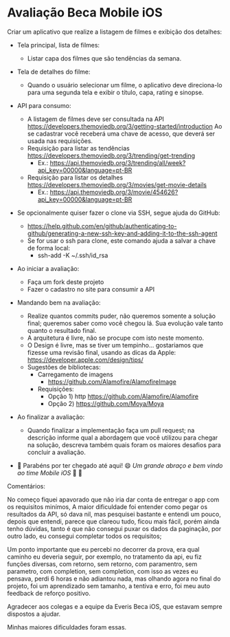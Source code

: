 # Avaliação Beca Mobile iOS

Criar um aplicativo que realize a listagem de filmes e exibição dos detalhes:
 * Tela principal, lista de filmes:
    - Listar capa dos filmes que são tendências da semana. 
 * Tela de detalhes do filme:  
    - Quando o usuário selecionar um filme, o aplicativo deve direciona-lo para uma segunda tela e exibir o título, capa, rating e sinopse. 

* API para consumo: 
  - A listagem de filmes deve ser consultada na API https://developers.themoviedb.org/3/getting-started/introduction 
    Ao se cadastrar você receberá uma chave de acesso, que deverá ser usada nas requisições. 
  - Requisição para listar as tendências https://developers.themoviedb.org/3/trending/get-trending
    - Ex.: https://api.themoviedb.org/3/trending/all/week?api_key=00000&language=pt-BR
  - Requisição para listar os detalhes https://developers.themoviedb.org/3/movies/get-movie-details
    - Ex.: https://api.themoviedb.org/3/movie/454626?api_key=00000&language=pt-BR
    
* Se opcionalmente quiser fazer o clone via SSH, segue ajuda do GitHub:
  - https://help.github.com/en/github/authenticating-to-github/generating-a-new-ssh-key-and-adding-it-to-the-ssh-agent
  - Se for usar o ssh para clone, este comando ajuda a salvar a chave de forma local: 
    - ssh-add -K ~/.ssh/id_rsa
  
* Ao iniciar a avaliação:
  - Faça um fork deste projeto
  - Fazer o cadastro no site para consumir a API
  
* Mandando bem na avaliação:
  - Realize quantos commits puder, não queremos somente a solução final; queremos saber como você chegou lá. Sua evolução vale tanto quanto o resultado final.
  - A arquitetura é livre, não se procupe com isto neste momento.
  - O Design é livre, mas se tiver um tempinho... gostariamos que fizesse uma revisão final, usando as dicas da Apple:
  https://developer.apple.com/design/tips/
  - Sugestões de bibliotecas:
     - Carregamento de imagens 
       - https://github.com/Alamofire/AlamofireImage
     - Requisições:
       - Opção 1) http https://github.com/Alamofire/Alamofire
       - Opção 2) https://github.com/Moya/Moya

* Ao finalizar a avaliação:
   - Quando finalizar a implementação faça um pull request; na descrição informe qual a abordagem que você utilizou para chegar na solução, descreva também quais foram os maiores desafios para concluir a avaliação.

* :clap: Parabéns por ter chegado até aqui! :smile: _Um grande abraço e bem vindo ao time Mobile iOS_ :iphone: :punch:






Comentários:

No começo fiquei apavorado que não iria dar conta de entregar o app com os requisitos minímos,
A maior dificuldade foi entender como pegar os resultados da API, só dava nil, mas pesquisei bastante e entendi um pouco, depois que entendi, parece que clareou tudo, ficou mais fácil, porém ainda tenho dúvidas, tanto é que não consegui puxar os dados da paginação, por outro lado, eu consegui completar todos os requisitos;

Um ponto importante que eu percebi no decorrer da prova, era qual caminho eu deveria seguir, por exemplo, no tratamento da api, eu fiz funções diversas, com retorno, sem retorno, com paramentro, sem parametro, com completion, sem completion, com isso as vezes eu pensava, perdi 6 horas e não adiantou nada, mas olhando agora no final do projeto, foi um aprendizado sem tamanho, a tentiva e erro, foi meu auto feedback de reforço positivo.

Agradecer aos colegas e a equipe da Everis Beca iOS, que estavam sempre dispostos a ajudar.

Minhas maiores dificuldades foram essas.
